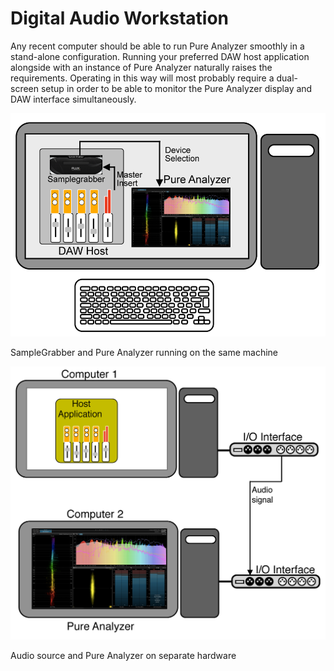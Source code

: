 # Digital Audio Workstation
Any recent computer should be able to run Pure Analyzer smoothly in a stand-alone configuration.
Running your preferred DAW host application alongside with an instance of Pure Analyzer naturally
raises the requirements. Operating in this way will most probably require a dual-screen setup in
order to be able to monitor the Pure Analyzer display and DAW interface simultaneously.

![](include/SG_DAW_Insert.png)

SampleGrabber and Pure Analyzer running on the same machine

![](include/Dual_hardware_host_config.png)

Audio source and Pure Analyzer on separate hardware